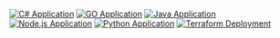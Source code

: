 [![C# Application](https://github.com/MayorFaj/E-Commerce-Project/actions/workflows/c%23-ci.yml/badge.svg)](https://github.com/MayorFaj/E-Commerce-Project/actions/workflows/c%23-ci.yml)
[![GO Application](https://github.com/MayorFaj/E-Commerce-Project/actions/workflows/go-ci.yml/badge.svg)](https://github.com/MayorFaj/E-Commerce-Project/actions/workflows/go-ci.yml)
[![Java Application](https://github.com/MayorFaj/E-Commerce-Project/actions/workflows/java-ci.yml/badge.svg)](https://github.com/MayorFaj/E-Commerce-Project/actions/workflows/java-ci.yml)
[![Node.js Application](https://github.com/MayorFaj/E-Commerce-Project/actions/workflows/nodejs-ci.yml/badge.svg)](https://github.com/MayorFaj/E-Commerce-Project/actions/workflows/nodejs-ci.yml)
[![Python Application](https://github.com/MayorFaj/E-Commerce-Project/actions/workflows/python-ci.yml/badge.svg)](https://github.com/MayorFaj/E-Commerce-Project/actions/workflows/python-ci.yml)
[![Terraform Deployment](https://github.com/MayorFaj/E-Commerce-Project/actions/workflows/terraform-eks.yml/badge.svg)](https://github.com/MayorFaj/E-Commerce-Project/actions/workflows/terraform-eks.yml)

